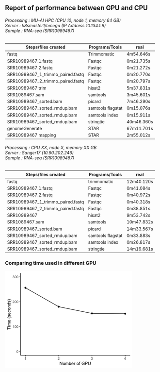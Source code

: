 ## Report of performance between GPU and CPU

###### Processing : MU-AI HPC (CPU 10, node 1, memory 64 GB)<br>Server : k8smaster1/omega (IP Address 10.134.1.9)<br>Sample : RNA-seq (SRR10989467)

Steps/files created | Programs/Tools | real
--- | --- | --- |
fastq | Trimmomatic | 4m54.646s
SRR10989467.1.fastq|	Fastqc|	0m21.735s
SRR10989467.2.fastq|	Fastqc|	0m21.272s
SRR10989467_1_trimmo_paired.fastq|	Fastqc|	0m20.770s
SRR10989467_2_trimmo_paired.fastq|	Fastqc|	0m20.797s
SRR10989467 trim|	hisat2|	5m37.831s
SRR1089467.sam|	samtools|	3m45.601s
SRR10989467_sorted.bam|	picard|	7m46.290s
SRR10989467_sorted_rmdup.bam|	samtools flagstat	|0m15.076s
SRR10989467_sorted_rmdup.bam|	samtools index|	0m15.911s
SRR10989467_sorted_rmdup.bam|	stringtie|	40m46.360s
genomeGenerate  |	STAR|	67m11.701s
SRR10989467 mapping |	STAR|	2m55.012s		

###### Processing : CPU XX, node X, memory XX GB<br>Server : Sanger17 (10.90.202.246)<br>Sample : RNA-seq (SRR10989467)

Steps/files created | Programs/Tools | real
--- | --- | ---
fastq|	trimmomatic 	|12m40.120s
SRR10989467.1.fastq	|Fastqc	|0m41.084s
SRR10989467.2.fastq	|Fastqc	|0m40.972s
SRR10989467_1_trimmo_paired.fastq	|Fastqc|	0m40.318s
SRR10989467_2_trimmo_paired.fastq|	Fastqc	|0m38.851s
SRR10989467	|hisat2|	9m53.742s	|
SRR1089467.sam	|samtools	|10m47.832s
SRR10989467_sorted.bam	|picard	|14m33.567s
SRR10989467_sorted_rmdup.bam	|samtools flagstat	|0m33.883s
SRR10989467_sorted_rmdup.bam	|samtools index	|0m26.817s
SRR10989467_sorted_rmdup.bam	|stringtie	|14m19.681s

### Comparing time used in different GPU
![image](https://github.com/vclabsysbio/AI-MD_RNASeq_ChIPseq/blob/main/RNAseq_Pipeline/Figures/No_GPU_time.png?raw=true)
